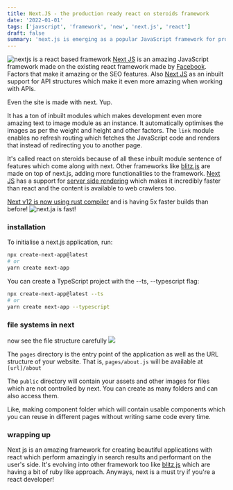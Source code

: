 ```yaml
---
title: Next.JS - the production ready react on steroids framework
date: '2022-01-01'
tags: ['javscript', 'framework', 'new', 'next.js', 'react']
draft: false
summary: 'next.js is emerging as a popular JavaScript framework for production it is made over react and is very performant.'
---
```


![nextjs is a react based framework](https://encrypted-tbn0.gstatic.com/images?q=tbn:ANd9GcTkdAR-wWzQyu7bNf4GmKqyOwGb5-HqEXuwmg&usqp=CAU)
[Next JS](nextjs.org) is an amazing JavaScript framework made on the existing react framework made by [Facebook](https://facebook.com/). Factors that make it amazing or the SEO features. Also [Next JS](nextjs.org) as an inbuilt support for API structures which make it even more amazing when working with APIs.


Even the site is made with next. Yup. 

It has a ton of inbuilt modules which makes development even more amazing text to image module as an instance. It automatically optimises the images as per the weight and height and other factors. The `link` module enables no refresh routing which fetches the JavaScript code and renders that instead of redirecting you to another page.

It's called react on steroids because of all these inbuilt module sentence of features which come along with next.
Other frameworks like [blitz.js](https://blitzjs.com/) are made on top of next.js, adding more functionalities to the framework. [Next JS](nextjs.org) has a support for [server side rendering](https://www.freecodecamp.org/news/what-exactly-is-client-side-rendering-and-hows-it-different-from-server-side-rendering-bd5c786b340d/) which makes it incredibly faster than react and the content is available to web crawlers too.


[Next v12 is now using rust compiler](https://nextjs.org/blog/next-12) and is having 5x faster builds than before!
![next.ja is fast!](https://c.tenor.com/EnZGimQ0SQ8AAAAC/speed.gif)
### installation
To initialise a next.js application, run:
``` bash
npx create-next-app@latest
# or
yarn create next-app
```
You can create a TypeScript project with the --ts, --typescript flag:
``` bash
npx create-next-app@latest --ts
# or
yarn create next-app --typescript
```

### file systems in next
now see the file structure carefully
![](https://encrypted-tbn0.gstatic.com/images?q=tbn:ANd9GcSN9M_CsJYpZ2OPTbgh14yF7qD63Dt48orTlA&usqp=CAU)

The `pages` directory is the entry point of the application as well as the URL structure of your website.
That is, `pages/about.js` will be available at `[url]/about`


The `public` directory will contain your assets and other images for files which are not controlled by next.
You can create as many folders and can also access them.


Like, making component folder which will contain usable components which you can reuse in different pages without writing same code every time.

### wrapping up
Next js is an amazing framework for creating beautiful applications with react which perform amazingly in search results and performant on the user's side.
It's evolving into other framework too like [blitz.js](https://blitzjs.com/) which are having a bit of ruby like approach.
Anyways, next is a must try if you're a react developer!
